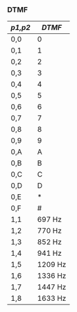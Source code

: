 ### DTMF
|*p1,p2*|*DTMF*|
|---|---|
|0,0|0
|0,1|1
|0,2|2
|0,3|3
|0,4|4
|0,5|5
|0,6|6
|0,7|7
|0,8|8
|0,9|9
|0,A|A
|0,B|B
|0,C|C
|0,D|D
|0,E|*
|0,F|#
|1,1|697 Hz
|1,2|770 Hz
|1,3|852 Hz
|1,4|941 Hz
|1,5|1209 Hz
|1,6|1336 Hz
|1,7|1447 Hz
|1,8|1633 Hz
